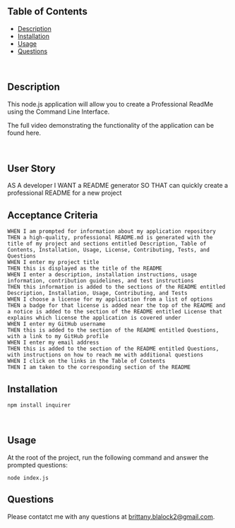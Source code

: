 ## Table of Contents

- [Description](#description)
- [Installation](#installation)
- [Usage](#usage)
- [Questions](#questions)

<br />

## Description

This node.js application will allow you to create a Professional ReadMe using the Command Line Interface.

The full video demonstrating the functionality of the application can be found here.

<br />

## User Story

AS A developer
I WANT a README generator
SO THAT can quickly create a professional README for a new project

## Acceptance Criteria

```GIVEN a command-line application that accepts user input
WHEN I am prompted for information about my application repository
THEN a high-quality, professional README.md is generated with the title of my project and sections entitled Description, Table of Contents, Installation, Usage, License, Contributing, Tests, and Questions
WHEN I enter my project title
THEN this is displayed as the title of the README
WHEN I enter a description, installation instructions, usage information, contribution guidelines, and test instructions
THEN this information is added to the sections of the README entitled Description, Installation, Usage, Contributing, and Tests
WHEN I choose a license for my application from a list of options
THEN a badge for that license is added near the top of the README and a notice is added to the section of the README entitled License that explains which license the application is covered under
WHEN I enter my GitHub username
THEN this is added to the section of the README entitled Questions, with a link to my GitHub profile
WHEN I enter my email address
THEN this is added to the section of the README entitled Questions, with instructions on how to reach me with additional questions
WHEN I click on the links in the Table of Contents
THEN I am taken to the corresponding section of the README
```

## Installation

```npm init
npm install inquirer
```

<br />

## Usage

At the root of the project, run the following command and answer the prompted questions:

`node index.js`

## Questions

Please contatct me with any questions at brittany.blalock2@gmail.com.

<br />
